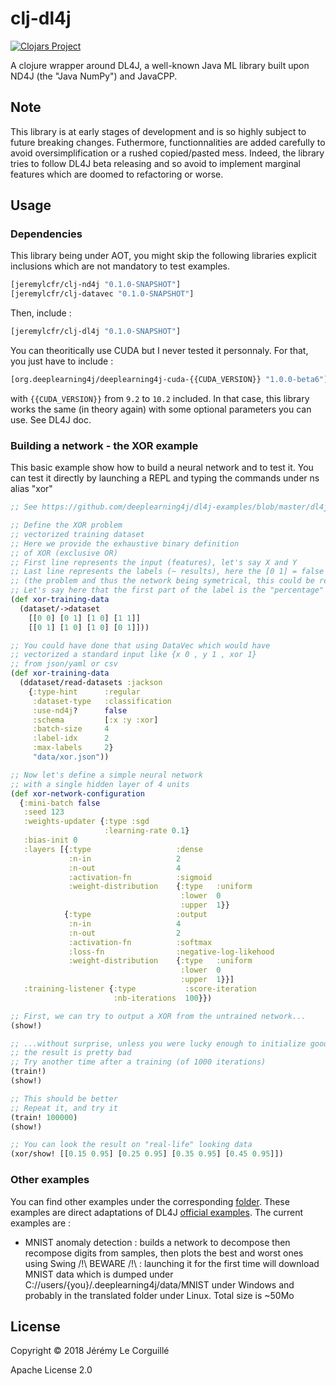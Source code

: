 # clj-dl4j

[![Clojars Project](https://img.shields.io/clojars/v/io.github.jeremylcfr/clj-dl4j.svg)](https://clojars.org/io.github.jeremylcfr/clj-dl4j)

A clojure wrapper around DL4J, a well-known Java ML library built
upon ND4J (the "Java NumPy") and JavaCPP.

## Note

This library is at early stages of development and is so highly subject to future
breaking changes.
Futhermore, functionnalities are added carefully to avoid oversimplification or a rushed
copied/pasted mess. Indeed, the library tries to follow DL4J beta releasing and so avoid
to implement marginal features which are doomed to refactoring or worse.

## Usage

### Dependencies

This library being under AOT, you might skip the following libraries
explicit inclusions which are not mandatory to test examples.

```clojure
[jeremylcfr/clj-nd4j "0.1.0-SNAPSHOT"]
[jeremylcfr/clj-datavec "0.1.0-SNAPSHOT"]
```

Then, include :

```clojure
[jeremylcfr/clj-dl4j "0.1.0-SNAPSHOT"]
```

You can theoritically use CUDA but I never tested it personnaly. For that, you
just have to include :

```clojure
[org.deeplearning4j/deeplearning4j-cuda-{{CUDA_VERSION}} "1.0.0-beta6"]
```

with `{{CUDA_VERSION}}` from `9.2` to `10.2` included.
In that case, this library works the same (in theory again) with some optional
parameters you can use. See DL4J doc.

### Building a network - the XOR example

This basic example show how to build a neural network
and to test it.
You can test it directly by launching a REPL and typing
the commands under ns alias "xor"

```clojure
;; See https://github.com/deeplearning4j/dl4j-examples/blob/master/dl4j-examples/src/main/java/org/deeplearning4j/examples/feedforward/xor/XorExample.java

;; Define the XOR problem
;; vectorized training dataset
;; Here we provide the exhaustive binary definition
;; of XOR (exclusive OR)
;; First line represents the input (features), let's say X and Y
;; Last line represents the labels (~ results), here the [0 1] = false and [1 0] = true
;; (the problem and thus the network being symetrical, this could be reverted)
;; Let's say here that the first part of the label is the "percentage" of falseness
(def xor-training-data
  (dataset/->dataset
    [[0 0] [0 1] [1 0] [1 1]]
    [[0 1] [1 0] [1 0] [0 1]]))

;; You could have done that using DataVec which would have
;; vectorized a standard input like {x 0 , y 1 , xor 1}
;; from json/yaml or csv
(def xor-training-data
  (ddataset/read-datasets :jackson
    {:type-hint      :regular
     :dataset-type   :classification
     :use-nd4j?      false
     :schema         [:x :y :xor]
     :batch-size     4
     :label-idx      2
     :max-labels     2}
     "data/xor.json"))

;; Now let's define a simple neural network
;; with a single hidden layer of 4 units
(def xor-network-configuration
  {:mini-batch false
   :seed 123
   :weights-updater {:type :sgd
                     :learning-rate 0.1}
   :bias-init 0
   :layers [{:type                   :dense
             :n-in                   2
             :n-out                  4
             :activation-fn          :sigmoid
             :weight-distribution    {:type   :uniform
                                      :lower  0
                                      :upper  1}}
            {:type                   :output
             :n-in                   4
             :n-out                  2
             :activation-fn          :softmax
             :loss-fn                :negative-log-likehood
             :weight-distribution    {:type   :uniform
                                      :lower  0
                                      :upper  1}}]
   :training-listener {:type           :score-iteration
                       :nb-iterations  100}})

;; First, we can try to output a XOR from the untrained network...
(show!)

;; ...without surprise, unless you were lucky enough to initialize good weights,
;; the result is pretty bad
;; Try another time after a training (of 1000 iterations)
(train!)
(show!)

;; This should be better
;; Repeat it, and try it
(train! 100000)
(show!)

;; You can look the result on "real-life" looking data
(xor/show! [[0.15 0.95] [0.25 0.95] [0.35 0.95] [0.45 0.95]])
```

### Other examples

You can find other examples under the corresponding [folder](src/clojure/clj_dl4j/examples).
These examples are direct adaptations of DL4J [official examples](https://github.com/eclipse/deeplearning4j-examples).
The current examples are :
- MNIST anomaly detection : builds a network to decompose then recompose digits from samples, then plots the best and worst
                            ones using Swing
                            /!\ BEWARE /!\ : launching it for the first time will download MNIST data which is dumped under
                                             C://users/{you}/.deeplearning4j/data/MNIST under Windows and probably in the translated
                                             folder under Linux. Total size is ~50Mo


## License

Copyright © 2018 Jérémy Le Corguillé

Apache License 2.0
